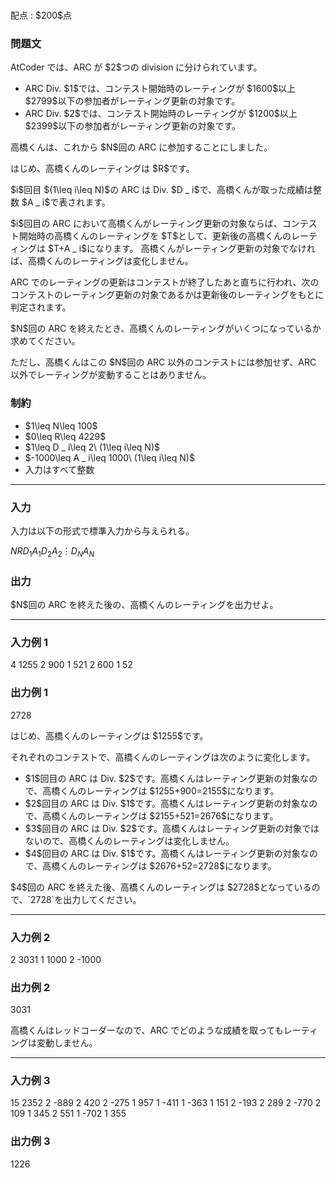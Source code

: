 
<div>
﻿
<span>

<span>

<p>
配点 : $200$点
</p>

<div>

<section>

### **問題文**

<p>
AtCoder では、ARC が $2$つの division に分けられています。
</p>

<ul>

<li>
ARC Div. $1$では、コンテスト開始時のレーティングが $1600$以上 $2799$以下の参加者がレーティング更新の対象です。
</li>

<li>
ARC Div. $2$では、コンテスト開始時のレーティングが $1200$以上 $2399$以下の参加者がレーティング更新の対象です。
</li>

</ul>

<p>
高橋くんは、これから $N$回の ARC に参加することにしました。
</p>

<p>
はじめ、高橋くんのレーティングは $R$です。
</p>

<p>
$i$回目 $(1\leq i\leq N)$の ARC は Div. $D _ i$で、高橋くんが取った成績は整数 $A _ i$で表されます。
</p>

<p>
$i$回目の ARC において高橋くんがレーティング更新の対象ならば、コンテスト開始時の高橋くんのレーティングを $T$として、更新後の高橋くんのレーティングは $T+A _ i$になります。
高橋くんがレーティング更新の対象でなければ、高橋くんのレーティングは変化しません。
</p>

<p>
ARC でのレーティングの更新はコンテストが終了したあと直ちに行われ、次のコンテストのレーティング更新の対象であるかは更新後のレーティングをもとに判定されます。
</p>

<p>
$N$回の ARC を終えたとき、高橋くんのレーティングがいくつになっているか求めてください。
</p>

<p>
ただし、高橋くんはこの $N$回の ARC 以外のコンテストには参加せず、ARC 以外でレーティングが変動することはありません。
</p>

</section>

</div>

<div>

<section>

### **制約**

<ul>

<li>
$1\leq N\leq 100$
</li>

<li>
$0\leq R\leq 4229$
</li>

<li>
$1\leq D _ i\leq 2\ (1\leq i\leq N)$
</li>

<li>
$-1000\leq A _ i\leq 1000\ (1\leq i\leq N)$
</li>

<li>
入力はすべて整数
</li>

</ul>

</section>

</div>

---

<div>

<div>

<section>

### **入力**

<p>
入力は以下の形式で標準入力から与えられる。
</p>

<div>

$N$$R$$D _ 1$$A _ 1$$D _ 2$$A _ 2$$\vdots$$D _ N$$A _ N$
</div>

</section>

</div>

<div>

<section>

### **出力**

<p>
$N$回の ARC を終えた後の、高橋くんのレーティングを出力せよ。
</p>

</section>

</div>

</div>

---

<div>

<section>

### **入力例 1**

<div>

4 1255
2 900
1 521
2 600
1 52

</div>

</section>

</div>

<div>

<section>

### **出力例 1**

<div>

2728

</div>

<p>
はじめ、高橋くんのレーティングは $1255$です。
</p>

<p>
それぞれのコンテストで、高橋くんのレーティングは次のように変化します。
</p>

<ul>

<li>
$1$回目の ARC は Div. $2$です。高橋くんはレーティング更新の対象なので、高橋くんのレーティングは $1255+900=2155$になります。
</li>

<li>
$2$回目の ARC は Div. $1$です。高橋くんはレーティング更新の対象なので、高橋くんのレーティングは $2155+521=2676$になります。
</li>

<li>
$3$回目の ARC は Div. $2$です。高橋くんはレーティング更新の対象ではないので、高橋くんのレーティングは変化しません。
</li>

<li>
$4$回目の ARC は Div. $1$です。高橋くんはレーティング更新の対象なので、高橋くんのレーティングは $2676+52=2728$になります。
</li>

</ul>

<p>
$4$回の ARC を終えた後、高橋くんのレーティングは $2728$となっているので、`2728`を出力してください。
</p>

</section>

</div>

---

<div>

<section>

### **入力例 2**

<div>

2 3031
1 1000
2 -1000

</div>

</section>

</div>

<div>

<section>

### **出力例 2**

<div>

3031

</div>

<p>
高橋くんはレッドコーダーなので、ARC でどのような成績を取ってもレーティングは変動しません。
</p>

</section>

</div>

---

<div>

<section>

### **入力例 3**

<div>

15 2352
2 -889
2 420
2 -275
1 957
1 -411
1 -363
1 151
2 -193
2 289
2 -770
2 109
1 345
2 551
1 -702
1 355

</div>

</section>

</div>

<div>

<section>

### **出力例 3**

<div>

1226

</div>

</section>

</div>

</span>

</span>

</div>
